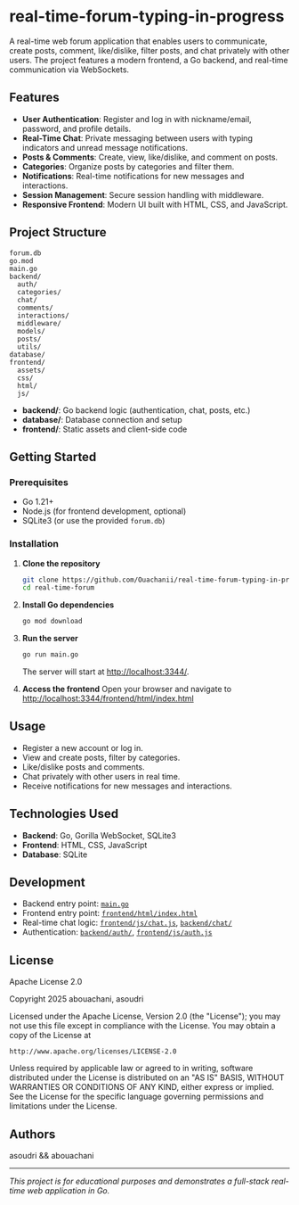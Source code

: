 # real-time-forum-typing-in-progress

A real-time web forum application that enables users to communicate, create posts, comment, like/dislike, filter posts, and chat privately with other users. The project features a modern frontend, a Go backend, and real-time communication via WebSockets.

## Features

- **User Authentication**: Register and log in with nickname/email, password, and profile details.
- **Real-Time Chat**: Private messaging between users with typing indicators and unread message notifications.
- **Posts & Comments**: Create, view, like/dislike, and comment on posts.
- **Categories**: Organize posts by categories and filter them.
- **Notifications**: Real-time notifications for new messages and interactions.
- **Session Management**: Secure session handling with middleware.
- **Responsive Frontend**: Modern UI built with HTML, CSS, and JavaScript.

## Project Structure

```
forum.db
go.mod
main.go
backend/
  auth/
  categories/
  chat/
  comments/
  interactions/
  middleware/
  models/
  posts/
  utils/
database/
frontend/
  assets/
  css/
  html/
  js/
```

- **backend/**: Go backend logic (authentication, chat, posts, etc.)
- **database/**: Database connection and setup
- **frontend/**: Static assets and client-side code

## Getting Started

### Prerequisites

- Go 1.21+
- Node.js (for frontend development, optional)
- SQLite3 (or use the provided `forum.db`)

### Installation

1. **Clone the repository**
   ```sh
   git clone https://github.com/Ouachanii/real-time-forum-typing-in-progress.git
   cd real-time-forum
   ```

2. **Install Go dependencies**
   ```sh
   go mod download
   ```

3. **Run the server**
   ```sh
   go run main.go
   ```
   The server will start at [http://localhost:3344/](http://localhost:3344/).

4. **Access the frontend**
   Open your browser and navigate to [http://localhost:3344/frontend/html/index.html](http://localhost:3344/frontend/html/index.html)

## Usage

- Register a new account or log in.
- View and create posts, filter by categories.
- Like/dislike posts and comments.
- Chat privately with other users in real time.
- Receive notifications for new messages and interactions.

## Technologies Used

- **Backend**: Go, Gorilla WebSocket, SQLite3
- **Frontend**: HTML, CSS, JavaScript
- **Database**: SQLite

## Development

- Backend entry point: [`main.go`](main.go)
- Frontend entry point: [`frontend/html/index.html`](frontend/html/index.html)
- Real-time chat logic: [`frontend/js/chat.js`](frontend/js/chat.js), [`backend/chat/`](backend/chat/)
- Authentication: [`backend/auth/`](backend/auth/), [`frontend/js/auth.js`](frontend/js/auth.js)

## License

Apache License 2.0

Copyright 2025 abouachani, asoudri

Licensed under the Apache License, Version 2.0 (the "License");
you may not use this file except in compliance with the License.
You may obtain a copy of the License at

    http://www.apache.org/licenses/LICENSE-2.0

Unless required by applicable law or agreed to in writing, software
distributed under the License is distributed on an "AS IS" BASIS,
WITHOUT WARRANTIES OR CONDITIONS OF ANY KIND, either express or implied.
See the License for the specific language governing permissions and
limitations under the License.

## Authors

asoudri && abouachani

---

*This project is for educational purposes and demonstrates a full-stack real-time web application in Go.*
